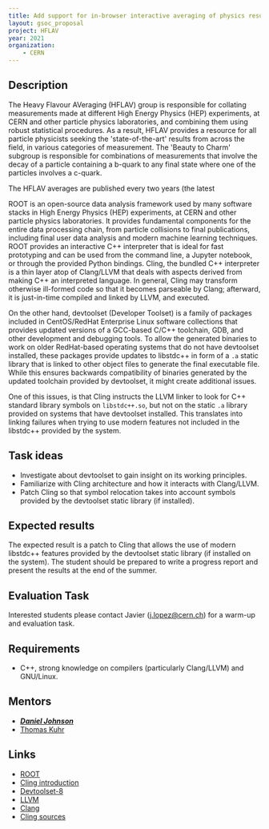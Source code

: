 ```yaml
---
title: Add support for in-browser interactive averaging of physics results
layout: gsoc_proposal
project: HFLAV
year: 2021
organization:
    - CERN
---
```


## Description
The Heavy Flavour AVeraging (HFLAV) group is responsible for collating measurements made at different High Energy Physics (HEP) experiments, at CERN and other particle physics laboratories, and combining them using robust statistical procedures. As a result, HFLAV provides a resource for all particle physicists seeking the 'state-of-the-art' results from across the field, in various categories of measurement. The 'Beauty to Charm' subgroup is responsible for combinations of measurements that involve the decay of a particle containing a b-quark to any final state where one of the particles involves a c-quark.

The HFLAV averages are published every two years (the latest 

ROOT is an open-source data analysis framework used by many software stacks in High Energy Physics (HEP) experiments, at CERN and other particle physics laboratories. It provides fundamental components for the entire data processing chain, from particle collisions to final publications, including final user data analysis and modern machine learning techniques. ROOT provides an interactive C++ interpreter that is ideal for fast prototyping and can be used from the command line, a Jupyter notebook, or through the provided Python bindings. Cling, the bundled C++ interpreter is a thin layer atop of Clang/LLVM that deals with aspects derived from making C++ an interpreted language. In general, Cling may transform otherwise ill-formed code so that it becomes parseable by Clang; afterward, it is just-in-time compiled and linked by LLVM, and executed.

On the other hand, devtoolset (Developer Toolset) is a family of packages included in CentOS/RedHat Enterprise Linux software collections that provides updated versions of a GCC-based C/C++ toolchain, GDB, and other development and debugging tools. To allow the generated binaries to work on older RedHat-based operating systems that do not have devtoolset installed, these packages provide updates to libstdc++ in form of a `.a` static library that is linked to other object files to generate the final executable file. While this ensures backwards compatibility of binaries generated by the updated toolchain provided by devtoolset, it might create additional issues.

One of this issues, is that Cling instructs the LLVM linker to look for C++ standard library symbols on `libstdc++.so`, but not on the static `.a` library provided on systems that have devtoolset installed. This translates into linking failures when trying to use modern features not included in the libstdc++ provided by the system.

## Task ideas
 * Investigate about devtoolset to gain insight on its working principles.
 * Familiarize with Cling architecture and how it interacts with Clang/LLVM.
 * Patch Cling so that symbol relocation takes into account symbols provided by the devtoolset static library (if installed).

## Expected results
The expected result is a patch to Cling that allows the use of modern libstdc++ features provided by the devtoolset static library (if installed on the system). The student should be prepared to write a progress report and present the results at the end of the summer.

## Evaluation Task
Interested students please contact Javier (j.lopez@cern.ch) for a warm-up and evaluation task.

## Requirements
 * C++, strong knowledge on compilers (particularly Clang/LLVM) and GNU/Linux.

## Mentors
 * ***[Daniel Johnson](mailto:d.j@cern.ch)***
 * [Thomas Kuhr](mailto:Thomas.Kuhr@lmu.de)

## Links
 * [ROOT](https://root.cern/)
 * [Cling introduction](https://root.cern/primer/#learn-c-at-the-root-prompt)
 * [Devtoolset-8](https://www.softwarecollections.org/en/scls/rhscl/devtoolset-8/) <!-- markdown-link-check-disable-line -->
 * [LLVM](https://llvm.org/)
 * [Clang](https://clang.llvm.org/)
 * [Cling sources](https://github.com/root-project/cling/)
